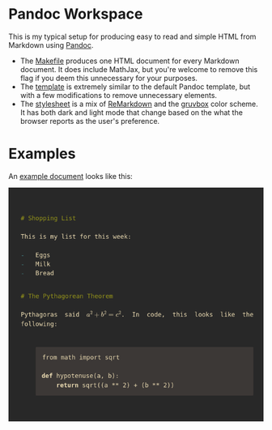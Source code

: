# Pandoc Workspace

This is my typical setup for producing easy to read and simple HTML from
Markdown using [Pandoc](https://pandoc.org/).

- The [Makefile](./Makefile) produces one HTML document for every Markdown document. It does
  include MathJax, but you're welcome to remove this flag if you deem this
  unnecessary for your purposes.
- The [template](./template.html) is extremely similar to the default Pandoc
  template, but with a few modifications to remove unnecessary elements.
- The [stylesheet](./style.css) is a mix of
  [ReMarkdown](https://fvsch.com/remarkdown) and the
  [gruvbox](https://github.com/morhetz/gruvbox) color scheme. It has both dark
  and light mode that change based on the what the browser reports as the user's
  preference.

# Examples

An [example document](./example.md) looks like this:

![Example image](./example.png)
